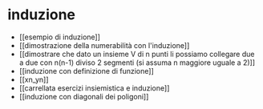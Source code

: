 # induzione
- [[esempio di induzione]]
- [[dimostrazione della numerabilità con l'induzione]]
- [[dimostrare che dato un insieme V di n punti li possiamo collegare due a due con n(n-1) diviso 2 segmenti (si assuma n maggiore uguale a 2)]]
- [[induzione con definizione di funzione]]
- [[xn_yn]]
- [[carrellata esercizi insiemistica e induzione]]
- [[induzione con diagonali dei poligoni]]